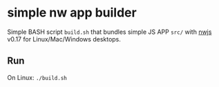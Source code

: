 # simple nw app builder

Simple BASH script `build.sh` that bundles simple JS APP `src/` with [nwjs](http://nwjs.io) v0.17 for Linux/Mac/Windows desktops.

## Run

On Linux: `./build.sh`
